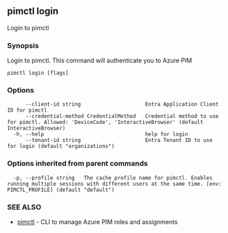 ## pimctl login

Login to pimctl

### Synopsis

Login to pimctl. This command will authenticate you to Azure PIM

```
pimctl login [flags]
```

### Options

```
      --client-id string                     Entra Application Client ID for pimctl
      --credential-method CredentialMethod   Credential method to use for pimctl. Allowed: 'DeviceCode', 'InteractiveBrowser' (default InteractiveBrowser)
  -h, --help                                 help for login
      --tenant-id string                     Entra Tenant ID to use for login (default "organizations")
```

### Options inherited from parent commands

```
  -p, --profile string   The cache profile name for pimctl. Enables running multiple sessions with different users at the same time. [env: PIMCTL_PROFILE] (default "default")
```

### SEE ALSO

* [pimctl](pimctl.md)	 - CLI to manage Azure PIM roles and assignments

